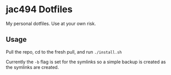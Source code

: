 # jac494 Dotfiles

My personal dotfiles. Use at your own risk.

## Usage

Pull the repo, cd to the fresh pull, and run `./install.sh`

Currently the `-b` flag is set for the symlinks so a simple backup is created as the symlinks are created.
